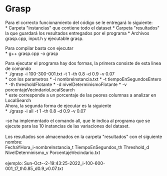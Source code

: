 # Grasp
Para el correcto funcionamiento del código se le entregará lo siguiente: \
    * Carpeta "instancias" que contiene todo el dataset
    * Carpeta "resultados" la que guardará los resultados entregados por el programa
    * Archivos grasp.cpp, input.h y ejecutable grasp.

Para compilar basta con ejecutar\
    * g++ grasp.cpp -o grasp

Para ejecutar el programa hay dos formas, la primera consiste de esta linea de comando\
    * ./grasp -i 100-300-001.txt -t 1 -th 0.8 -d 0.9 -v 0.07\
    * con los parametros
        * -i nombreInstancia.txt
        * -t tiempoEnSegundosEntero
        * -th thresholdFlotante
        * -d nivelDeterminismoFlotante
        * -v porcentajeVecindarioLocalSearch\
            * este corresponde a un porcentaje de las peores columnas a analizar en LocalSearch\
Ahora, la segunda forma de ejecutar es la siguiente\
    * ./grasp -i all -t 1 -th 0.8 -d 0.9 -v 0.07

-se ha implementado el comando all, que le indica al programa que se ejecute para las 10 instancias de las variaciones del dataset.\
\
Los resultados son almacenados en la carpeta "resultados" con el siguiente nombre:\
FechaYHora_i-nombreInstancia_t TiempoEnSegundos_th Threshold_d NivelDeterminismo_v PorcentajeVecindario.txt\
\
ejemplo: Sun-Oct--2-19:43:25-2022_i-100-600-001_t7_th0.85_d0.9_v0.07.txt
